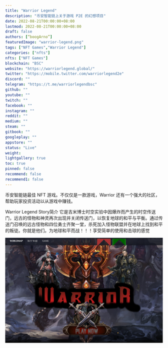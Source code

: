 ```yaml
---
title: "Warrior Legend"
description: "币安智能链上关于游戏 P2E 的幻想项目"
date: 2022-08-21T00:00:00+08:00
lastmod: 2022-08-21T00:00:00+08:00
draft: false
authors: [“boogArno”]
featuredImage: "warrior-legend.png"
tags: ["NFT Games","Warrior Legend"]
categories: ["nfts"]
nfts: ["NFT Games"]
blockchain: "BSC"
website: "https://warriorlegend.global/"
twitter: "https://mobile.twitter.com/warriorlegend2e"
discord: ""
telegram: "https://t.me/warriorlegendbsc"
github: ""
youtube: ""
twitch: ""
facebook: ""
instagram: ""
reddit: ""
medium: ""
steam: ""
gitbook: ""
googleplay: ""
appstore: ""
status: "Live"
weight: 
lightgallery: true
toc: true
pinned: false
recommend: false
recommend1: false
---
```

币安智能链最佳 NFT 游戏。不仅仅是一款游戏，Warrior 还有一个强大的社区，帮助玩家投资活动以从游戏中赚钱。

Warrior Legend Story简介
它是吉米博士时空实验中因爆炸而产生的时空传送门，远古的怪物和神灵再次出现并关闭传送门，以恢复地球的和平与平衡。通过传送门召唤的远古怪物和四位勇士齐聚一堂，杀死加入怪物联盟并在地球上找到和平的叛徒。你就是他们。为地球和平而战！！！享受简单的使用和击球的感觉

![warriorlegend-dapp-games-bsc-image1_7ddc8bf67087eea8e4478ff2392ca11e](warriorlegend-dapp-games-bsc-image1_7ddc8bf67087eea8e4478ff2392ca11e.png)